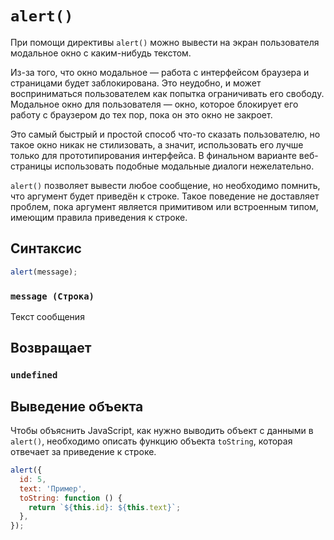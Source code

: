 # `alert()`

При помощи директивы `alert()` можно вывести на экран пользователя модальное окно с каким-нибудь текстом.

Из-за того, что окно модальное — работа с интерфейсом браузера и страницами будет заблокирована. Это неудобно, и может восприниматься пользователем как попытка ограничивать его свободу. Модальное окно для пользователя — окно, которое блокирует его работу с браузером до тех пор, пока он это окно не закроет.

Это самый быстрый и простой способ что-то сказать пользователю, но такое окно никак не стилизовать, а значит, использовать его лучше только для прототипирования интерфейса. В финальном варианте веб-страницы использовать подобные модальные диалоги нежелательно.

`alert()` позволяет вывести любое сообщение, но необходимо помнить, что аргумент будет приведён к строке. Такое поведение не доставляет проблем, пока аргумент является примитивом или встроенным типом, имеющим правила приведения к строке.

## Синтаксис

```js
alert(message);
```

### `message (Строка)`

Текст сообщения

## Возвращает

### `undefined`

## Выведение объекта

Чтобы объяснить JavaScript, как нужно выводить объект с данными в `alert()`, необходимо описать функцию объекта `toString`, которая отвечает за приведение к строке.

```js
alert({
  id: 5,
  text: 'Пример',
  toString: function () {
    return `${this.id}: ${this.text}`;
  },
});
```
